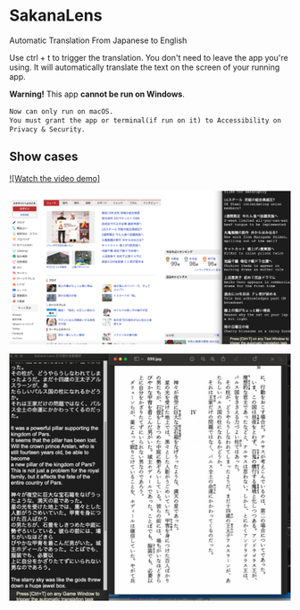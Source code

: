 # SakanaLens
 Automatic Translation From Japanese to English

Use ctrl + t to trigger the translation.
You don't need to leave the app you're using.
It will automatically translate the text on the screen of your running app.
 
 **Warning!** This app **cannot be run on Windows**.
 ```
 Now can only run on macOS.
 You must grant the app or terminal(if run on it) to Accessibility on Privacy & Security.
 ```

## **Show cases**
[![Watch the video demo]](https://youtu.be/sbTPrqqoixQ)


![SakanaLens Case2](showcase/case2.jpg)


![SakanaLens Case3](showcase/case3.jpg)
